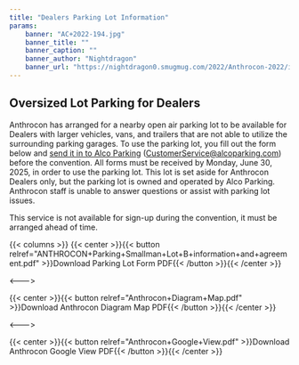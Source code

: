 ```yaml
---
title: "Dealers Parking Lot Information"
params:
    banner: "AC+2022-194.jpg"
    banner_title: ""
    banner_caption: ""
    banner_author: "Nightdragon"
    banner_url: "https://nightdragon0.smugmug.com/2022/Anthrocon-2022/i-N2nBXpM/A"
---
```


## Oversized Lot Parking for Dealers

Anthrocon has arranged for a nearby open air parking lot to be available for Dealers with larger vehicles, vans, and trailers that are not able to utilize the surrounding parking garages. To use the parking lot, you fill out the form below and [send it in to Alco Parking](https://alcoparking.com/contact-us/) (<CustomerService@alcoparking.com>) before the convention. All forms must be received by Monday, June 30, 2025, in order to use the parking lot. This lot is set aside for Anthrocon Dealers only, but the parking lot is owned and operated by Alco Parking. Anthrocon staff is unable to answer questions or assist with parking lot issues.

This service is not available for sign-up during the convention, it must be arranged ahead of time.

{{< columns >}}
{{< center >}}{{< button relref="ANTHROCON+Parking+Smallman+Lot+B+information+and+agreement.pdf" >}}Download Parking Lot Form PDF{{< /button >}}{{< /center >}}

<--->

{{< center >}}{{< button relref="Anthrocon+Diagram+Map.pdf" >}}Download Anthrocon Diagram Map PDF{{< /button >}}{{< /center >}}

<--->

{{< center >}}{{< button relref="Anthrocon+Google+View.pdf" >}}Download Anthrocon Google View PDF{{< /button >}}{{< /center >}}
